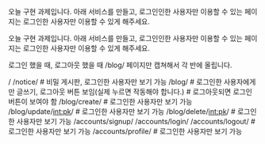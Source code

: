 오늘 구현 과제입니다. 아래 서비스를 만들고, 로그인인한 사용자만 이용할 수 있는 페이지는 로그인한 사용자만 이용할 수 있게 해주세요.

오늘 구현 과제입니다. 아래 서비스를 만들고, 로그인인한 사용자만 이용할 수 있는 페이지는 로그인한 사용자만 이용할 수 있게 해주세요.

로그인 했을 때, 로그아웃 했을 때 /blog/ 페이지만 캡쳐해서 각 반에 올립니다.

/
/notice/                    # 비밀 게시판, 로그인한 사용자만 보기 가능
/blog/                      # 로그인한 사용자에게만 글쓰기, 로그아웃 버튼 보임(실제 누르면 작동해야 합니다.)
                            # 로그아웃되면 로그인 버튼이 보여야 함
/blog/create/               # 로그인한 사용자만 보기 가능
/blog/update/<int:pk>/      # 로그인한 사용자만 보기 가능
/blog/delete/<int:pk>/      # 로그인한 사용자만 보기 가능
/accounts/signup/
/accounts/login/
/accounts/logout/           # 로그인한 사용자만 보기 가능
/accounts/profile/          # 로그인한 사용자만 보기 가능
